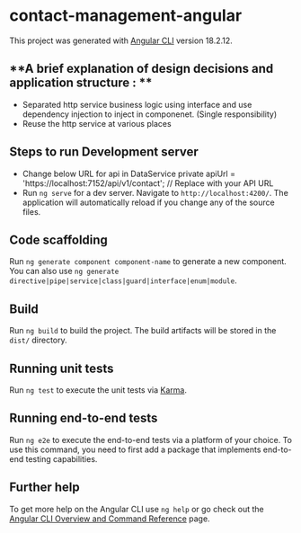 # contact-management-angular

This project was generated with [Angular CLI](https://github.com/angular/angular-cli) version 18.2.12.

## **A brief explanation of design decisions and application structure : **
- Separated http service business logic using interface and use dependency injection to inject in componenet. (Single responsibility)
- Reuse the http service at various places
  
## Steps to run Development server
 - Change below URL for api in DataService
    private apiUrl = 'https://localhost:7152/api/v1/contact'; // Replace with your API URL
 - Run `ng serve` for a dev server. Navigate to `http://localhost:4200/`. The application will automatically reload if you change any of the source files.

## Code scaffolding

Run `ng generate component component-name` to generate a new component. You can also use `ng generate directive|pipe|service|class|guard|interface|enum|module`.

## Build

Run `ng build` to build the project. The build artifacts will be stored in the `dist/` directory.

## Running unit tests

Run `ng test` to execute the unit tests via [Karma](https://karma-runner.github.io).

## Running end-to-end tests

Run `ng e2e` to execute the end-to-end tests via a platform of your choice. To use this command, you need to first add a package that implements end-to-end testing capabilities.

## Further help

To get more help on the Angular CLI use `ng help` or go check out the [Angular CLI Overview and Command Reference](https://angular.dev/tools/cli) page.


